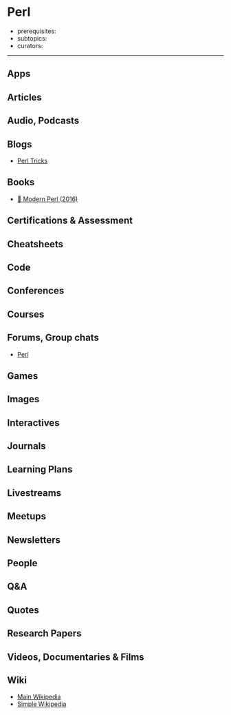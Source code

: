 # Perl

- prerequisites:
- subtopics:
- curators:

------

## Apps

## Articles

## Audio, Podcasts

## Blogs

- [Perl Tricks](http://perltricks.com/)

## Books

- [📖 Modern Perl (2016)](http://modernperlbooks.com/books/modern_perl_2016/index.html)


## Certifications & Assessment

## Cheatsheets

## Code

## Conferences

## Courses

## Forums, Group chats

- [Perl](https://www.reddit.com/r/perl/)

## Games

## Images

## Interactives

## Journals

## Learning Plans

## Livestreams

## Meetups

## Newsletters

## People

## Q&A

## Quotes

## Research Papers

## Videos, Documentaries & Films

## Wiki
- [Main Wikipedia](https://en.wikipedia.org/wiki/Perl)
- [Simple Wikipedia](https://simple.wikipedia.org/wiki/Perl)

